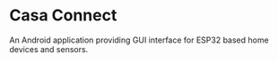 # Casa Connect

An Android application providing GUI interface for ESP32 based home devices
and sensors.

